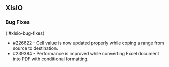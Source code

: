 ## XlsIO

### Bug Fixes
{:#xlsio-bug-fixes}

* \#226622 - Cell value is now updated properly while coping a range from source to destination.
* \#239384 - Performance is improved while converting Excel document into PDF with conditional formatting.